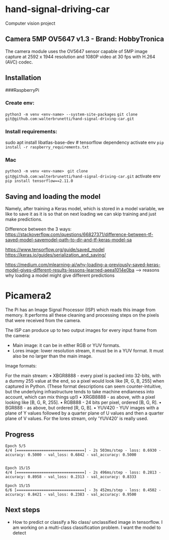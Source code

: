 # hand-signal-driving-car
Computer vision project




## Camera 5MP OV5647 v1.3 - Brand: HobbyTronica
The camera module uses the OV5647 sensor capable of 5MP image capture at 2592 x 1944 resolution and 1080P video at 30 fps with H.264 (AVC) codec.



## Installation


###RaspberryPi

### Create env:
`python3 -m venv <env-name> --system-site-packages`
`git clone git@github.com:walterbrunetti/hand-signal-driving-car.git`

### Install requirements:
sudo apt install libatlas-base-dev   # tensorflow dependency
activate env
`pip install -r raspberry_requirements.txt`



### Mac
`python3 -m venv <env-name> `
`git clone git@github.com:walterbrunetti/hand-signal-driving-car.git`
activate env
`pip install tensorflow==2.11.0`




## Saving and loading the model

Namely, after training a Keras model, which is stored in a model variable, we like to save it as it is so that on next loading we can skip training and just make predictions. 


Difference between the 3 ways:
https://stackoverflow.com/questions/66827371/difference-between-tf-saved-model-savemodel-path-to-dir-and-tf-keras-model-sa


https://www.tensorflow.org/guide/saved_model
https://keras.io/guides/serialization_and_saving/

https://medium.com/mlearning-ai/why-loading-a-previously-saved-keras-model-gives-different-results-lessons-learned-aeea1014e0ba  --> reasons why loading a model might give different predictions


# Picamera2

The Pi has an Image Signal Processor (ISP) which reads this image from memory. It performs all these cleaning
and processing steps on the pixels that were received from the camera.

The ISP can produce up to two output images for every input frame from the camera:
- Main image: it can be in either RGB or YUV formats.
- Lores image: lower resolution stream, it must be in a YUV format. It must also be no larger than the main image.


Image formats:

For the main stream:
• XBGR8888 - every pixel is packed into 32-bits, with a dummy 255 value at the end, so a pixel would look like [R, G, B,
255] when captured in Python. (These format descriptions can seem counter-intuitive, but the underlying
infrastructure tends to take machine endianness into account, which can mix things up!)
• XRGB8888 - as above, with a pixel looking like [B, G, R, 255].
• RGB888 - 24 bits per pixel, ordered [B, G, R].
• BGR888 - as above, but ordered [R, G, B].
• YUV420 - YUV images with a plane of Y values followed by a quarter plane of U values and then a quarter plane of V
values.
For the lores stream, only 'YUV420' is really used.




## Progress

```
Epoch 5/5
4/4 [==============================] - 2s 503ms/step - loss: 0.6930 - accuracy: 0.5000 - val_loss: 0.6842 - val_accuracy: 0.5000


Epoch 15/15
4/4 [==============================] - 2s 496ms/step - loss: 0.2813 - accuracy: 0.8958 - val_loss: 0.2313 - val_accuracy: 0.8333

Epoch 15/15
6/6 [==============================] - 3s 452ms/step - loss: 0.4502 - accuracy: 0.8421 - val_loss: 0.2383 - val_accuracy: 0.9500

```


## Next steps

- How to predict or classify a No class/ unclassified image in tensorflow. I am working on a multi-class classification problem. I want the model to detect


